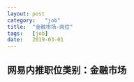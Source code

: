 ```yaml
---
layout:	post
category:	"job"
title:	"金融市场-岗位"
tags:	[job]
date:	2019-03-01
---
```

## 网易内推职位类别：金融市场
